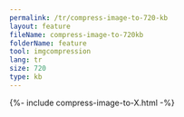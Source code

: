 ```yaml
---
permalink: /tr/compress-image-to-720-kb
layout: feature
fileName: compress-image-to-720kb
folderName: feature
tool: imgcompression
lang: tr
size: 720
type: kb
---
```


{%- include compress-image-to-X.html -%}
